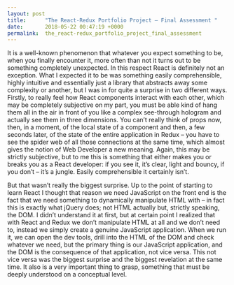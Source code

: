 ```yaml
---
layout: post
title:      "The React-Redux Portfolio Project – Final Assessment "
date:       2018-05-22 00:47:19 +0000
permalink:  the_react-redux_portfolio_project_final_assessment
---
```


It is a well-known phenomenon that whatever you expect something to be, when you finally encounter it, more often than not it turns out to be something completely unexpected. In this respect React is definitely not an exception. What I expected it to be was something easily comprehensible, highly intuitive and essentially just a library that abstracts away some complexity or another, but I was in for quite a surprise in two different ways. Firstly, to really feel how React components interact with each other, which may be completely subjective on my part, you must be able kind of hang them all in the air in front of you like a complex see-through hologram and actually see them in three dimensions. You can’t really think of props now, then, in a moment, of the local state of a component and then, a few seconds later, of the state of the entire application in Redux – you have to see the spider web of all those connections at the same time, which almost gives the notion of Web Developer a new meaning. Again, this may be strictly subjective, but to me this is something that either makes you or breaks you as a React developer: if you see it, it’s clear, light and bouncy, if you don’t – it’s a jungle. Easily comprehensible it certainly isn’t. 

But that wasn’t really the biggest surprise. Up to the point of starting to learn React I thought that reason we need JavaScript on the front end is the fact that we need something to dynamically manipulate HTML with – in fact this is exactly what jQuery does; not HTML actually but, strictly speaking, the DOM. I didn’t understand it at first, but at certain point I realized that with React and Redux we don’t manipulate HTML at all and we don’t need to, instead we simply create a genuine JavaScript application. When we run it, we can open the dev tools, drill into the HTML of the DOM and check whatever we need, but the primary thing is our JavaScript application, and the DOM is the consequence of that application, not vice versa. This not vice versa was the biggest surprise and the biggest revelation at the same time. It also is a very important thing to grasp, something that must be deeply understood on a conceptual level. 


